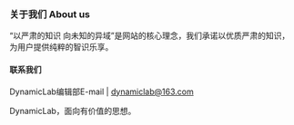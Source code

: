 ### 关于我们 About us

“以严肃的知识 向未知的异域”是网站的核心理念，我们承诺以优质严肃的知识，为用户提供纯粹的智识乐享。

#### 联系我们

DynamicLab编辑部E-mail | dynamiclab@163.com

DynamicLab，面向有价值的思想。

